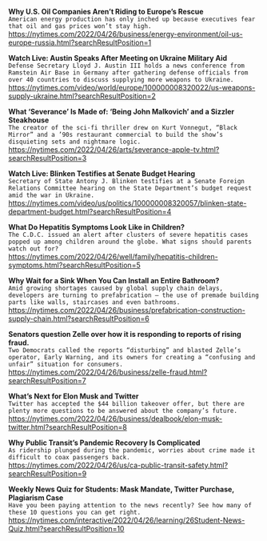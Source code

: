 **Why U.S. Oil Companies Aren’t Riding to Europe’s Rescue**\
`American energy production has only inched up because executives fear that oil and gas prices won’t stay high.`\
https://nytimes.com/2022/04/26/business/energy-environment/oil-us-europe-russia.html?searchResultPosition=1

**Watch Live: Austin Speaks After Meeting on Ukraine Military Aid**\
`Defense Secretary Lloyd J. Austin III holds a news conference from Ramstein Air Base in Germany after gathering defense officials from over 40 countries to discuss supplying more weapons to Ukraine.`\
https://nytimes.com/video/world/europe/100000008320022/us-weapons-supply-ukraine.html?searchResultPosition=2

**What ‘Severance’ Is Made of: ‘Being John Malkovich’ and a Sizzler Steakhouse**\
`The creator of the sci-fi thriller drew on Kurt Vonnegut, “Black Mirror” and a ’90s restaurant commercial to build the show’s disquieting sets and nightmare logic.`\
https://nytimes.com/2022/04/26/arts/severance-apple-tv.html?searchResultPosition=3

**Watch Live: Blinken Testifies at Senate Budget Hearing**\
`Secretary of State Antony J. Blinken testifies at a Senate Foreign Relations Committee hearing on the State Department’s budget request amid the war in Ukraine.`\
https://nytimes.com/video/us/politics/100000008320057/blinken-state-department-budget.html?searchResultPosition=4

**What Do Hepatitis Symptoms Look Like in Children?**\
`The C.D.C. issued an alert after clusters of severe hepatitis cases popped up among children around the globe. What signs should parents watch out for?`\
https://nytimes.com/2022/04/26/well/family/hepatitis-children-symptoms.html?searchResultPosition=5

**Why Wait for a Sink When You Can Install an Entire Bathroom?**\
`Amid growing shortages caused by global supply chain delays, developers are turning to prefabrication — the use of premade building parts like walls, staircases and even bathrooms.`\
https://nytimes.com/2022/04/26/business/prefabrication-construction-supply-chain.html?searchResultPosition=6

**Senators question Zelle over how it is responding to reports of rising fraud.**\
`Two Democrats called the reports “disturbing” and blasted Zelle’s operator, Early Warning, and its owners for creating a “confusing and unfair” situation for consumers.`\
https://nytimes.com/2022/04/26/business/zelle-fraud.html?searchResultPosition=7

**What’s Next for Elon Musk and Twitter**\
`Twitter has accepted the $44 billion takeover offer, but there are plenty more questions to be answered about the company’s future.`\
https://nytimes.com/2022/04/26/business/dealbook/elon-musk-twitter.html?searchResultPosition=8

**Why Public Transit’s Pandemic Recovery Is Complicated**\
`As ridership plunged during the pandemic, worries about crime made it difficult to coax passengers back.`\
https://nytimes.com/2022/04/26/us/ca-public-transit-safety.html?searchResultPosition=9

**Weekly News Quiz for Students: Mask Mandate, Twitter Purchase, Plagiarism Case**\
`Have you been paying attention to the news recently? See how many of these 10 questions you can get right.`\
https://nytimes.com/interactive/2022/04/26/learning/26Student-News-Quiz.html?searchResultPosition=10

